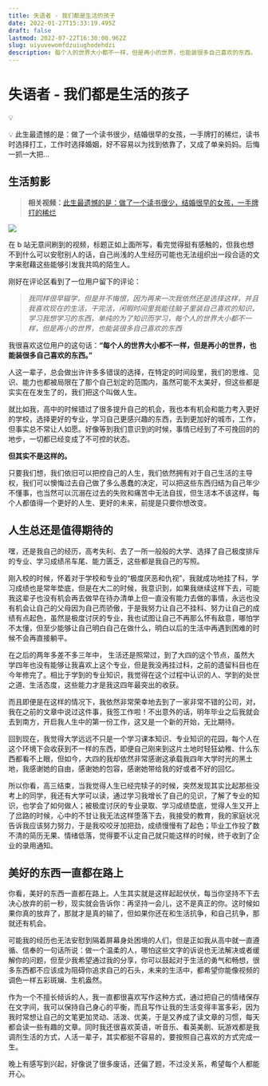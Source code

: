 ```yaml
---
title: 失语者 - 我们都是生活的孩子
date: 2022-01-27T15:33:19.495Z
draft: false
lastmod: 2022-07-22T16:30:00.962Z
slug: uiyuvewomfdzuiughodehdzi
description: 每个人的世界大小都不一样，但是再小的世界，也能装很多自己喜欢的东西。
---
```



# 失语者 - 我们都是生活的孩子

💡

💡 此生最遗憾的是：做了一个读书很少，结婚很早的女孩，一手牌打的稀烂，读书时选择打工，工作时选择婚姻，好不容易以为找到依靠了，又成了单亲妈妈。后悔一抓一大把…

## 生活剪影


> **相关视频：**[此生最遗憾的是：做了一个读书很少，结婚很早的女孩，一手牌打的稀烂](https://b23.tv/rh3Wb3c)

![](https://cdn.hashnode.com/res/hashnode/image/upload/v1650872192053/m9nS4Vfsf.png)

在 b 站无意间刷到的视频，标题正如上面所写，看完觉得挺有感触的，但我也想不到什么可以安慰别人的话，自己尚浅的人生经历可能也无法组织出一段合适的文字来慰藉这些能够引发我共鸣的陌生人。

刚好在评论区看到了一位用户留下的评论：

> _我同样很早辍学，但是并不悔恨，因为再来一次我依然还是选择这样，并且我喜欢现在的生活，干完活，闲暇时间里我能往脑子里装自己喜欢的知识，学习我想学习的东西，单纯的为了知识而学习，每个人的世界大小都不一样，但是再小的世界，也能装很多自己喜欢的东西_

我很喜欢这位用户的这句话：**“每个人的世界大小都不一样，但是再小的世界，也能装很多自己喜欢的东西。”**

人这一辈子，总会做出许许多多错误的选择，在特定的时间段里，我们的思维、见识、能力也都被局限在了那个自己划定的范围内，虽然可能不太美好，但这些都是实实在在发生了的，我们把这个叫做人生。

就比如我，高中的时候错过了很多提升自己的机会，我也本有机会和能力考入更好的学校，选择更好的专业，学习自己更感兴趣的东西，去到更加好的城市，工作，但事实总不常让人如愿。好像等到我们意识到的时候，事情已经到了不可挽回的的地步，一切都已经变成了不可控的状态。

**但其实不是这样的。**

只要我们想，我们依旧可以把控自己的人生，我们依然拥有对于自己生活的主导权，我们可以懊悔过去自己做了多么愚蠢的决定，可以把这些东西归结为自己年少不懂事，也当然可以沉溺在过去的失败和痛苦中无法自拔，但生活本不该这样，每个人都值得一个更好的人生、更好的未来，前提是只要你想改变。

## 人生总还是值得期待的


嘿，还是我自己的经历，高考失利、去了一所一般般的大学、选择了自己极度排斥的专业、学习成绩吊车尾、能力匮乏，这些都是我自己的写照。

刚入校的时候，怀着对于学校和专业的“极度厌恶和仇视”，我就成功地挂了科，学习成绩也是常年垫底，但是在大二的时候，我意识到，如果我继续这样下去，可能我这辈子也没有机会再去做早在待办清单上但一直没有能力去做的事情，永远也没有机会让自己的父母因为自己而骄傲，于是我努力让自己不挂科、努力让自己的成绩有点起色，虽然是极度讨厌的专业，我也试图让自己不再那么怀有敌意，哪怕学不太懂，但至少能够让自己明白自己在做什么，明白以后的生活中再遇到困难的时候不会再直接躺平。

在之后的两年多差不多三年中， 生活还是照常过，到了大四的这个节点，虽然大学四年也没有能够让我喜欢上这个专业，但是我没再挂过科，之前的遗留科目也在今年修完了。相比于学到的专业知识，我觉得在这个过程中认识的人、学到的处世之道、生活态度，这些能力才是我这四年最突出的收获。

而且即便是在这样的情况下，我依然非常荣幸地去到了一家非常不错的公司，对，我在之前的文章中说过这件事，我签工作啦！不出意外的话，明年毕业之后我就会去到南方，开启我人生中的第一份工作，这又是一个新的开始，无比期待。

回到现在，我觉得大学远远不只是一个学习课本知识、专业知识的花园，每个人在这个环境下会收获到不一样的东西，即便自己刚来到这片土地时轻狂幼稚、什么东西都看不上眼，但如今，大四的我却依然非常感谢这承载我四年大学时光的黑土地，我感谢她的自由，感谢她的包容，感谢她带给我的好或者不好的回忆。

所以你看，高三结束，当我觉得人生已经完犊子的时候，突然发现其实比起那些没考上的同学，我还有大学可以读，通过学习我增长了自己的见识，了解了专业的知识，也学会了如何做人；被极度讨厌的专业录取、学习成绩垫底，觉得人生又开上了岔路的时候，心中的不甘让我无法这样堕落下去，我接受的教育，我的家庭状况告诉我应该努力努力，于是我咬咬牙加把劲，成绩慢慢有了起色；毕业工作投了数不清的简历无果、情绪低落，觉得要不认定自己就只能这样的时候，终于收到了企业的录用通知。

## 美好的东西一直都在路上


你看，美好的东西一直都在路上。人生其实就是这样起起伏伏，每当你坚持不下去决心放弃的前一秒，现实就会告诉你：再坚持一会儿，这不是真正的你。这时候如果你真的放弃了，那就才是真的输了，但如果你还在和生活抗争，和自己抗争，那就还有机会。

可能我的经历也无法安慰到隔着屏幕身处困境的人们，但是正如我从高中就一直遵循、信奉的一句话所说：做一个温柔的人，哪怕这些文字的诉说也无法解决或者缓解你的问题，但至少我希望通过我的分享，你可以鼓起对于生活的勇气和畅想，很多东西都不应该成为阻碍你追求自己的石头，未来的生活中，都希望你能像视频的调色一样五彩斑斓、生机盎然。

作为一个不擅长倾诉的人，我一直都很喜欢写作这种方式，通过把自己的情绪保存在文字间，我可以保持自己身心的平衡，而且写作让我的生活变得丰富多彩，因为我时常想让自己的文笔更加灵动、活泼、优美，于是又养成了读文章的习惯，每天都会读一些有趣的文章。同时我还很喜欢英语，听音乐、看英美剧、玩游戏都是我调剂生活的方式，人活一辈子，其实都挺不容易的，要按照自己喜欢的方式完成一生。

  
晚上有感写到兴起，好像说了很多废话，还偏了题，不过没关系，希望每个人都能开心。